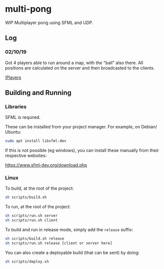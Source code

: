 # multi-pong

WIP Multiplayer pong using SFML and UDP.

## Log

### 02/10/19

Got 4 players able to run around a map, with the "ball" also there. All positions are calculated on the server and then broadcasted to the clients.

[!Players](https://i.imgur.com/i1iTugw.gif)

## Building and Running

### Libraries

SFML is required.

These can be installed from your project manager. For example, on Debian/ Ubuntu:

```sh
sudo apt install libsfml-dev
```

If this is not possible (eg windows), you can install these manually from their respective websites:

https://www.sfml-dev.org/download.php

### Linux

To build, at the root of the project:

```sh
sh scripts/build.sh
```

To run, at the root of the project:

```sh
sh scripts/run.sh server
sh scripts/run.sh client
```

To build and run in release mode, simply add the `release` suffix:

```sh
sh scripts/build.sh release
sh scripts/run.sh release [client or server here]
```

You can also create a deployable build (that can be sent) by doing:

```sh
sh scripts/deploy.sh
```
